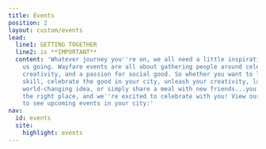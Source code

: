 ```yaml
---
title: Events
position: 2
layout: custom/events
lead:
  line1: GETTING TOGETHER
  line2: is **IMPORTANT**
  content: 'Whatever journey you''re on, we all need a little inspiration to keep
    us going. Wayfare events are all about gathering people around celebration, learning,
    creativity, and a passion for social good. So whether you want to learn a new
    skill, celebrate the good in your city, unleash your creativity, launch a new
    world-changing idea, or simply share a meal with new friends...you''ve come to
    the right place, and we''re excited to celebrate with you! View our locations
    to see upcoming events in your city:'
nav:
  id: events
  site:
    highlight: events
---
```


